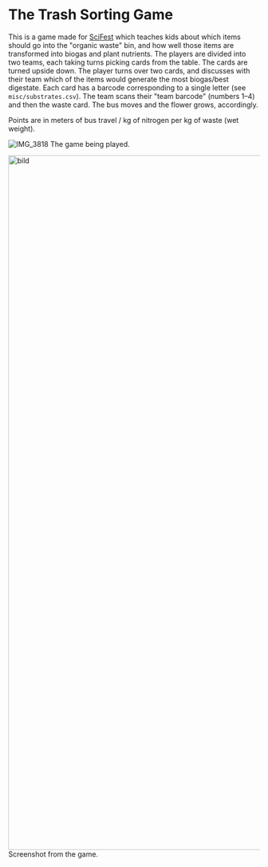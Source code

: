 # The Trash Sorting Game
This is a game made for [SciFest](https://www.scifest.se/w/sf/en) which teaches kids about which items should go into the "organic waste" bin, and how well those items are transformed into biogas and plant nutrients. The players are divided into two teams, each taking turns picking cards from the table. The cards are turned upside down. The player turns over two cards, and discusses with their team which of the items would generate the most biogas/best digestate. Each card has a barcode corresponding to a single letter (see `misc/substrates.csv`). The team scans their "team barcode" (numbers 1–4) and then the waste card. The bus moves and the flower grows, accordingly. 

Points are in meters of bus travel / kg of nitrogen per kg of waste (wet weight).

![IMG_3818](https://github.com/user-attachments/assets/32573aff-3e82-4115-b87c-17204f8473fc)
The game being played.

<img width="1392" alt="bild" src="https://github.com/user-attachments/assets/89606e3d-953a-42cd-a68e-7b7d7431bbe0">
Screenshot from the game.
